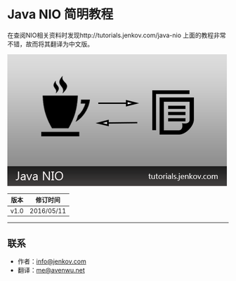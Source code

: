 # Java NIO 简明教程
在查阅NIO相关资料时发现http://tutorials.jenkov.com/java-nio 上面的教程非常不错，故而将其翻译为中文版。

![cover](cover.jpg)

版本 | 修订时间 | 
------------ | -------------
v1.0 | 2016/05/11  

---
## 联系

* 作者：<info@jenkov.com>
* 翻译：<me@avenwu.net>

